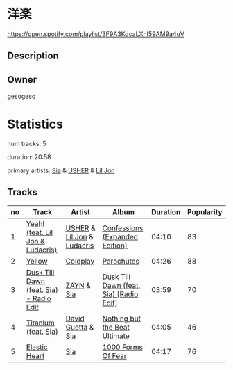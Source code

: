 # 洋楽
https://open.spotify.com/playlist/3F9A3KdcaLXnI59AM9a4uV

## Description


## Owner
[gesogeso](https://open.spotify.com/user/llc1xxsoknqgh69956sifvyi5)

# Statistics
num tracks: 5

duration: 20:58

primary artists: [Sia](https://open.spotify.com/artist/5WUlDfRSoLAfcVSX1WnrxN) & [USHER](https://open.spotify.com/artist/23zg3TcAtWQy7J6upgbUnj) & [Lil Jon](https://open.spotify.com/artist/7sfl4Xt5KmfyDs2T3SVSMK)

## Tracks
| no | Track | Artist | Album | Duration | Popularity |
| -- | ----- | ------ | ----- | -------- | ---------- |
| 1 | [Yeah! (feat. Lil Jon & Ludacris)](https://open.spotify.com/track/5rb9QrpfcKFHM1EUbSIurX) | [USHER](https://open.spotify.com/artist/23zg3TcAtWQy7J6upgbUnj) & [Lil Jon](https://open.spotify.com/artist/7sfl4Xt5KmfyDs2T3SVSMK) & [Ludacris](https://open.spotify.com/artist/3ipn9JLAPI5GUEo4y4jcoi) | [Confessions (Expanded Edition)](https://open.spotify.com/album/1RM6MGv6bcl6NrAG8PGoZk) | 04:10 | 83 |
| 2 | [Yellow](https://open.spotify.com/track/3AJwUDP919kvQ9QcozQPxg) | [Coldplay](https://open.spotify.com/artist/4gzpq5DPGxSnKTe4SA8HAU) | [Parachutes](https://open.spotify.com/album/6ZG5lRT77aJ3btmArcykra) | 04:26 | 88 |
| 3 | [Dusk Till Dawn (feat. Sia) - Radio Edit](https://open.spotify.com/track/1j4kHkkpqZRBwE0A4CN4Yv) | [ZAYN](https://open.spotify.com/artist/5ZsFI1h6hIdQRw2ti0hz81) & [Sia](https://open.spotify.com/artist/5WUlDfRSoLAfcVSX1WnrxN) | [Dusk Till Dawn (feat. Sia) [Radio Edit]](https://open.spotify.com/album/5l5gR4rh26QI3fijGFTDrp) | 03:59 | 70 |
| 4 | [Titanium (feat. Sia)](https://open.spotify.com/track/79weO6yONe0oyPFWXjJroW) | [David Guetta](https://open.spotify.com/artist/1Cs0zKBU1kc0i8ypK3B9ai) & [Sia](https://open.spotify.com/artist/5WUlDfRSoLAfcVSX1WnrxN) | [Nothing but the Beat Ultimate](https://open.spotify.com/album/5hGyu5zIye5Dwq8xZRlVQG) | 04:05 | 46 |
| 5 | [Elastic Heart](https://open.spotify.com/track/6kwAbEjseqBob48jCus7Sz) | [Sia](https://open.spotify.com/artist/5WUlDfRSoLAfcVSX1WnrxN) | [1000 Forms Of Fear](https://open.spotify.com/album/3xFSl9lIRaYXIYkIn3OIl9) | 04:17 | 76 |
        
